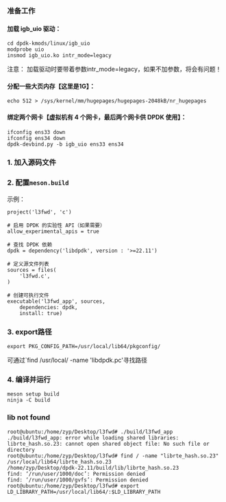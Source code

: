 ### 准备工作
#### 加载 igb_uio 驱动：
```
cd dpdk-kmods/linux/igb_uio
modprobe uio
insmod igb_uio.ko intr_mode=legacy
```
注意： 加载驱动时要带着参数intr_mode=legacy，如果不加参数，将会有问题！

#### 分配一些大页内存【这里是1G】：
```
echo 512 > /sys/kernel/mm/hugepages/hugepages-2048kB/nr_hugepages
```

#### 绑定两个网卡【虚拟机有 4 个网卡，最后两个网卡供 DPDK 使用】：
```
ifconfig ens33 down
ifconfig ens34 down
dpdk-devbind.py -b igb_uio ens33 ens34
```


### 1. 加入源码文件

### 2. 配置`meson.build`
示例：
```
project('l3fwd', 'c')

# 启用 DPDK 的实验性 API（如果需要）
allow_experimental_apis = true

# 查找 DPDK 依赖
dpdk = dependency('libdpdk', version : '>=22.11')

# 定义源文件列表
sources = files(
    'l3fwd.c',
)

# 创建可执行文件
executable('l3fwd_app', sources,
    dependencies: dpdk,
    install: true)
```

### 3. export路径
```
export PKG_CONFIG_PATH=/usr/local/lib64/pkgconfig/
```
可通过`find /usr/local/ -name 'libdpdk.pc'寻找路径


### 4. 编译并运行
```
meson setup build 
ninja -C build
```


### lib not found
```
root@ubuntu:/home/zyp/Desktop/l3fwd# ./build/l3fwd_app
./build/l3fwd_app: error while loading shared libraries: librte_hash.so.23: cannot open shared object file: No such file or directory
root@ubuntu:/home/zyp/Desktop/l3fwd# find / -name "librte_hash.so.23"
/usr/local/lib64/librte_hash.so.23
/home/zyp/Desktop/dpdk-22.11/build/lib/librte_hash.so.23
find: ‘/run/user/1000/doc’: Permission denied
find: ‘/run/user/1000/gvfs’: Permission denied
root@ubuntu:/home/zyp/Desktop/l3fwd# export LD_LIBRARY_PATH=/usr/local/lib64/:$LD_LIBRARY_PATH
```